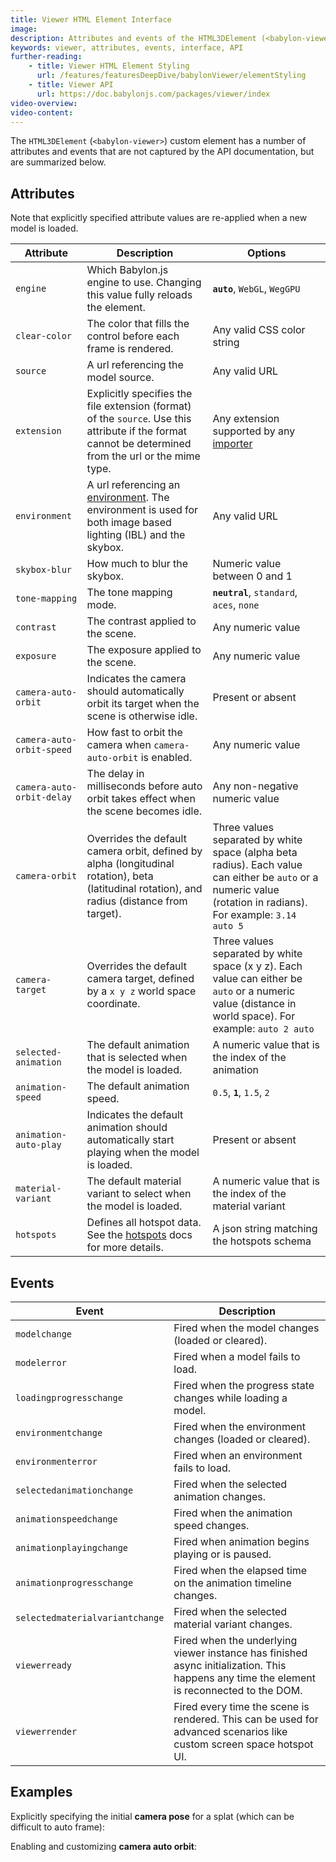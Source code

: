 ```yaml
---
title: Viewer HTML Element Interface
image:
description: Attributes and events of the HTML3DElement (<babylon-viewer>).
keywords: viewer, attributes, events, interface, API
further-reading:
    - title: Viewer HTML Element Styling
      url: /features/featuresDeepDive/babylonViewer/elementStyling
    - title: Viewer API
      url: https://doc.babylonjs.com/packages/viewer/index
video-overview:
video-content:
---
```


The `HTML3DElement` (`<babylon-viewer>`) custom element has a number of attributes and events that are not captured by the API documentation, but are summarized below.

## Attributes

<Alert severity="info">
Note that explicitly specified attribute values are re-applied when a new model is loaded.
</Alert>

| Attribute                 | Description                                                                                                                                                                | Options                                                                                                                                                         |
| ------------------------- | -------------------------------------------------------------------------------------------------------------------------------------------------------------------------- | --------------------------------------------------------------------------------------------------------------------------------------------------------------- |
| `engine`                  | Which Babylon.js engine to use. Changing this value fully reloads the element.                                                                                             | **`auto`**, `WebGL`, `WegGPU`                                                                                                                                   |
| `clear-color`             | The color that fills the control before each frame is rendered.                                                                                                            | Any valid CSS color string                                                                                                                                      |
| `source`                  | A url referencing the model source.                                                                                                                                        | Any valid URL                                                                                                                                                   |
| `extension`               | Explicitly specifies the file extension (format) of the `source`. Use this attribute if the format cannot be determined from the url or the mime type.                     | Any extension supported by any [importer](/features/featuresDeepDive/importers/loadingFileTypes)                                                                |
| `environment`             | A url referencing an [environment](/features/featuresDeepDive/materials/using/HDREnvironment). The environment is used for both image based lighting (IBL) and the skybox. | Any valid URL                                                                                                                                                   |
| `skybox-blur`             | How much to blur the skybox.                                                                                                                                               | Numeric value between 0 and 1                                                                                                                                   |
| `tone-mapping`            | The tone mapping mode.                                                                                                                                                     | **`neutral`**, `standard`, `aces`, `none`                                                                                                                       |
| `contrast`                | The contrast applied to the scene.                                                                                                                                         | Any numeric value                                                                                                                                               |
| `exposure`                | The exposure applied to the scene.                                                                                                                                         | Any numeric value                                                                                                                                               |
| `camera-auto-orbit`       | Indicates the camera should automatically orbit its target when the scene is otherwise idle.                                                                               | Present or absent                                                                                                                                               |
| `camera-auto-orbit-speed` | How fast to orbit the camera when `camera-auto-orbit` is enabled.                                                                                                          | Any numeric value                                                                                                                                               |
| `camera-auto-orbit-delay` | The delay in milliseconds before auto orbit takes effect when the scene becomes idle.                                                                                      | Any non-negative numeric value                                                                                                                                  |
| `camera-orbit`            | Overrides the default camera orbit, defined by alpha (longitudinal rotation), beta (latitudinal rotation), and radius (distance from target).                              | Three values separated by white space (alpha beta radius). Each value can either be `auto` or a numeric value (rotation in radians). For example: `3.14 auto 5` |
| `camera-target`           | Overrides the default camera target, defined by a `x y z` world space coordinate.                                                                                          | Three values separated by white space (x y z). Each value can either be `auto` or a numeric value (distance in world space). For example: `auto 2 auto`         |
| `selected-animation`      | The default animation that is selected when the model is loaded.                                                                                                           | A numeric value that is the index of the animation                                                                                                              |
| `animation-speed`         | The default animation speed.                                                                                                                                               | `0.5`, **`1`**, `1.5`, `2`                                                                                                                                      |
| `animation-auto-play`     | Indicates the default animation should automatically start playing when the model is loaded.                                                                               | Present or absent                                                                                                                                               |
| `material-variant`        | The default material variant to select when the model is loaded.                                                                                                           | A numeric value that is the index of the material variant                                                                                                       |
| `hotspots`                | Defines all hotspot data. See the [hotspots](/features/featuresDeepDive/babylonViewer/hotspots) docs for more details.                                                     | A json string matching the hotspots schema                                                                                                                      |

## Events

| Event                           | Description                                                                                                                               |
| ------------------------------- | ----------------------------------------------------------------------------------------------------------------------------------------- |
| `modelchange`                   | Fired when the model changes (loaded or cleared).                                                                                         |
| `modelerror`                    | Fired when a model fails to load.                                                                                                         |
| `loadingprogresschange`         | Fired when the progress state changes while loading a model.                                                                              |
| `environmentchange`             | Fired when the environment changes (loaded or cleared).                                                                                   |
| `environmenterror`              | Fired when an environment fails to load.                                                                                                  |
| `selectedanimationchange`       | Fired when the selected animation changes.                                                                                                |
| `animationspeedchange`          | Fired when the animation speed changes.                                                                                                   |
| `animationplayingchange`        | Fired when animation begins playing or is paused.                                                                                         |
| `animationprogresschange`       | Fired when the elapsed time on the animation timeline changes.                                                                            |
| `selectedmaterialvariantchange` | Fired when the selected material variant changes.                                                                                         |
| `viewerready`                   | Fired when the underlying viewer instance has finished async initialization. This happens any time the element is reconnected to the DOM. |
| `viewerrender`                  | Fired every time the scene is rendered. This can be used for advanced scenarios like custom screen space hotspot UI.                      |

## Examples

Explicitly specifying the initial **camera pose** for a splat (which can be difficult to auto frame):

<CodePen pen="dPbGqaY" tab="html,result" title="Babylon Viewer Camera Pose" />

Enabling and customizing **camera auto orbit**:

<CodePen pen="QwLNyxq" tab="html,result" title="Babylon Viewer Camera Auto Orbit" />
